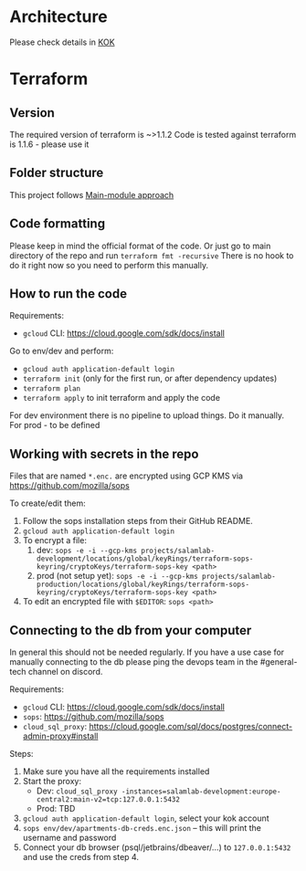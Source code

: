 # Architecture

Please check details in [KOK](https://github.com/KoalicjaOtwartyKrakow/kokon)

# Terraform

## Version

The required version of terraform is ~>1.1.2
Code is tested against terraform is 1.1.6 - please use it

## Folder structure

This project follows [Main-module approach](https://dev.to/piotrgwiazda/main-module-approach-for-handling-multiple-environments-in-terraform-1oln)

## Code formatting

Please keep in mind the official format of the code. Or just go to main directory of the repo and run
```terraform fmt -recursive```
There is no hook to do it right now so you need to perform this manually.

## How to run the code

Requirements:
- `gcloud` CLI: https://cloud.google.com/sdk/docs/install

Go to env/dev and perform:
- `gcloud auth application-default login`
- `terraform init` (only for the first run, or after dependency updates)
- `terraform plan`
- `terraform apply`
to init terraform and apply the code

For dev environment there is no pipeline to upload things. Do it manually.
For prod - to be defined

## Working with secrets in the repo
Files that are named `*.enc.` are encrypted using GCP KMS via https://github.com/mozilla/sops 

To create/edit them:
1. Follow the sops installation steps from their GitHub README.
2. `gcloud auth application-default login`
3. To encrypt a file:
   1. dev: `sops -e -i --gcp-kms projects/salamlab-development/locations/global/keyRings/terraform-sops-keyring/cryptoKeys/terraform-sops-key <path>`
   2. prod (not setup yet): `sops -e -i --gcp-kms projects/salamlab-production/locations/global/keyRings/terraform-sops-keyring/cryptoKeys/terraform-sops-key <path>`
4. To edit an encrypted file with `$EDITOR`: `sops <path>`

## Connecting to the db from your computer
In general this should not be needed regularly. If you have a use case for manually connecting to the db
please ping the devops team in the #general-tech channel on discord.

Requirements:
- `gcloud` CLI: https://cloud.google.com/sdk/docs/install
- `sops`: https://github.com/mozilla/sops
- `cloud_sql_proxy`: https://cloud.google.com/sql/docs/postgres/connect-admin-proxy#install

Steps:
1. Make sure you have all the requirements installed
2. Start the proxy:
   * Dev: `cloud_sql_proxy -instances=salamlab-development:europe-central2:main-v2=tcp:127.0.0.1:5432`
   * Prod: TBD
3. `gcloud auth application-default login`, select your kok account
4. `sops env/dev/apartments-db-creds.enc.json` – this will print the username and password
5. Connect your db browser (psql/jetbrains/dbeaver/…) to `127.0.0.1:5432` and use the creds from step 4.
